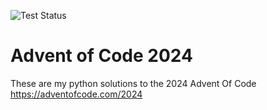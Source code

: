 ![Test Status](https://github.com/JordanLoehr/AoC2024/actions/workflows/tests.yml/badge.svg)
# Advent of Code 2024

These are my python solutions to the 2024 Advent Of Code https://adventofcode.com/2024

